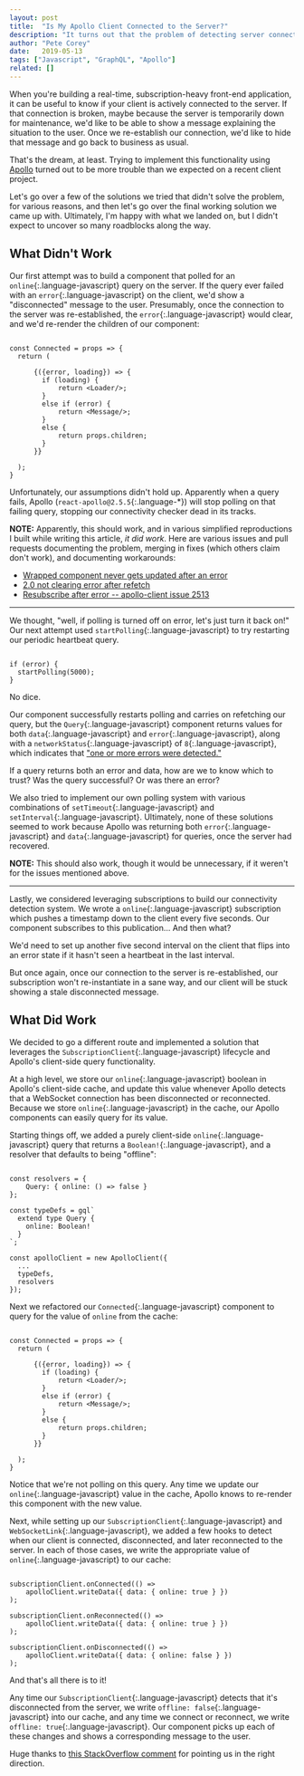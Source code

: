 ```yaml
---
layout: post
title:  "Is My Apollo Client Connected to the Server?"
description: "It turns out that the problem of detecting server connectivity is more complicated than it first seems in the current state of Apollo."
author: "Pete Corey"
date:   2019-05-13
tags: ["Javascript", "GraphQL", "Apollo"]
related: []
---
```


When you're building a real-time, subscription-heavy front-end application, it can be useful to know if your client is actively connected to the server. If that connection is broken, maybe because the server is temporarily down for maintenance, we'd like to be able to show a message explaining the situation to the user. Once we re-establish our connection, we'd like to hide that message and go back to business as usual.

That's the dream, at least. Trying to implement this functionality using [Apollo](https://www.apollographql.com/) turned out to be more trouble than we expected on a recent client project.

Let's go over a few of the solutions we tried that didn't solve the problem, for various reasons, and then let's go over the final working solution we came up with. Ultimately, I'm happy with what we landed on, but I didn't expect to uncover so many roadblocks along the way.

## What Didn't Work

Our first attempt was to build a component that polled for an `online`{:.language-javascript} query on the server. If the query ever failed with an `error`{:.language-javascript} on the client, we'd show a "disconnected" message to the user. Presumably, once the connection to the server was re-established, the `error`{:.language-javascript} would clear, and we'd re-render the children of our component:

<pre class='language-javascript'><code class='language-javascript'>
const Connected = props => {
  return (
    <Query query={gql'{ online }'} pollInterval={5000}>
      {({error, loading}) => {
        if (loading) {
            return &lt;Loader/>;
        }
        else if (error) {
            return &lt;Message/>;
        }
        else {
            return props.children;
        }
      }}
    </Query>
  );
}
</code></pre>

Unfortunately, our assumptions didn't hold up. Apparently when a query fails, Apollo (`react-apollo@2.5.5`{:.language-*}) will stop polling on that failing query, stopping our connectivity checker dead in its tracks.

__NOTE:__ Apparently, this should work, and in various simplified reproductions I built while writing this article, _it did work_. Here are various issues and pull requests documenting the problem, merging in fixes (which others claim don't work), and documenting workarounds:

- [Wrapped component never gets updated after an error](https://github.com/apollographql/react-apollo/issues/1229)
- [2.0 not clearing error after refetch](https://github.com/apollographql/apollo-client/issues/2513)
- [Resubscribe after error -- apollo-client issue 2513](https://github.com/apollographql/react-apollo/pull/1531)

---- 

We thought, "well, if polling is turned off on error, let's just turn it back on!" Our next attempt used `startPolling`{:.language-javascript} to try restarting our periodic heartbeat query.

<pre class='language-javascript'><code class='language-javascript'>
if (error) {
  startPolling(5000);
}
</code></pre>

No dice.

Our component successfully restarts polling and carries on refetching our query, but the `Query`{:.language-javascript} component returns values for both `data`{:.language-javascript} and `error`{:.language-javascript}, along with a `networkStatus`{:.language-javascript} of `8`{:.language-javascript}, which indicates that ["one or more errors were detected."](https://www.apollographql.com/docs/react/api/react-apollo#graphql-query-data-networkStatus)

If a query returns both an error and data, how are we to know which to trust? Was the query successful? Or was there an error?

We also tried to implement our own polling system with various combinations of `setTimeout`{:.language-javascript} and `setInterval`{:.language-javascript}. Ultimately, none of these solutions seemed to work because Apollo was returning both `error`{:.language-javascript} and `data`{:.language-javascript} for queries, once the server had recovered.

__NOTE:__ This should also work, though it would be unnecessary, if it weren't for the issues mentioned above.

---- 

Lastly, we considered leveraging subscriptions to build our connectivity detection system. We wrote a `online`{:.language-javascript} subscription which pushes a timestamp down to the client every five seconds. Our component subscribes to this publication… And then what?

We'd need to set up another five second interval on the client that flips into an error state if it hasn't seen a heartbeat in the last interval.

But once again, once our connection to the server is re-established, our subscription won't re-instantiate in a sane way, and our client will be stuck showing a stale disconnected message.

## What Did Work

We decided to go a different route and implemented a solution that leverages the `SubscriptionClient`{:.language-javascript} lifecycle and Apollo's client-side query functionality.

At a high level, we store our `online`{:.language-javascript} boolean in Apollo's client-side cache, and update this value whenever Apollo detects that a WebSocket connection has been disconnected or reconnected. Because we store `online`{:.language-javascript} in the cache, our Apollo components can easily query for its value.

Starting things off, we added a purely client-side `online`{:.language-javascript} query that returns a `Boolean!`{:.language-javascript}, and a resolver that defaults to being "offline":

<pre class='language-javascript'><code class='language-javascript'>
const resolvers = {
    Query: { online: () => false }
};

const typeDefs = gql`
  extend type Query {
    online: Boolean!
  }
`;

const apolloClient = new ApolloClient({
  ...
  typeDefs,
  resolvers
});
</code></pre>

Next we refactored our `Connected`{:.language-javascript} component to query for the value of `online` from the cache:

<pre class='language-javascript'><code class='language-javascript'>
const Connected = props => {
  return (
    <Query query={gql'{ online @client }'}>
      {({error, loading}) => {
        if (loading) {
            return &lt;Loader/>;
        }
        else if (error) {
            return &lt;Message/>;
        }
        else {
            return props.children;
        }
      }}
    </Query>
  );
}
</code></pre>

Notice that we're not polling on this query. Any time we update our `online`{:.language-javascript} value in the cache, Apollo knows to re-render this component with the new value.

Next, while setting up our `SubscriptionClient`{:.language-javascript} and `WebSocketLink`{:.language-javascript}, we added a few hooks to detect when our client is connected, disconnected, and later reconnected to the server. In each of those cases, we write the appropriate value of `online`{:.language-javascript} to our cache:

<pre class='language-javascript'><code class='language-javascript'>
subscriptionClient.onConnected(() =>
    apolloClient.writeData({ data: { online: true } })
);

subscriptionClient.onReconnected(() =>
    apolloClient.writeData({ data: { online: true } })
);

subscriptionClient.onDisconnected(() =>
    apolloClient.writeData({ data: { online: false } })
);
</code></pre>

And that's all there is to it!

Any time our `SubscriptionClient`{:.language-javascript} detects that it's disconnected from the server, we write `offline: false`{:.language-javascript} into our cache, and any time we connect or reconnect, we write `offline: true`{:.language-javascript}. Our component picks up each of these changes and shows a corresponding message to the user.

Huge thanks to [this StackOverflow comment](https://stackoverflow.com/questions/50887793/check-for-internet-connectivity-using-websocketlink-from-apollo-link-ws/50893219#50893219) for pointing us in the right direction.
